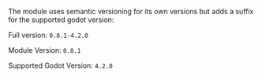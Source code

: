 The module uses semantic versioning for its own versions but adds a suffix for the supported godot version:

Full version: `0.8.1-4.2.0`

Module Version: `0.8.1`

Supported Godot Version: `4.2.0`
